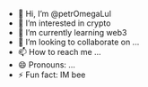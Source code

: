 - 👋 Hi, I’m @petrOmegaLul
- 👀 I’m interested in crypto
- 🌱 I’m currently learning web3
- 💞️ I’m looking to collaborate on ...
- 📫 How to reach me ...
- 😄 Pronouns: ...
- ⚡ Fun fact: IM bee

<!---
petrOmegaLul/petrOmegaLul is a ✨ special ✨ repository because its `README.md` (this file) appears on your GitHub profile.
You can click the Preview link to take a look at your changes.
--->

